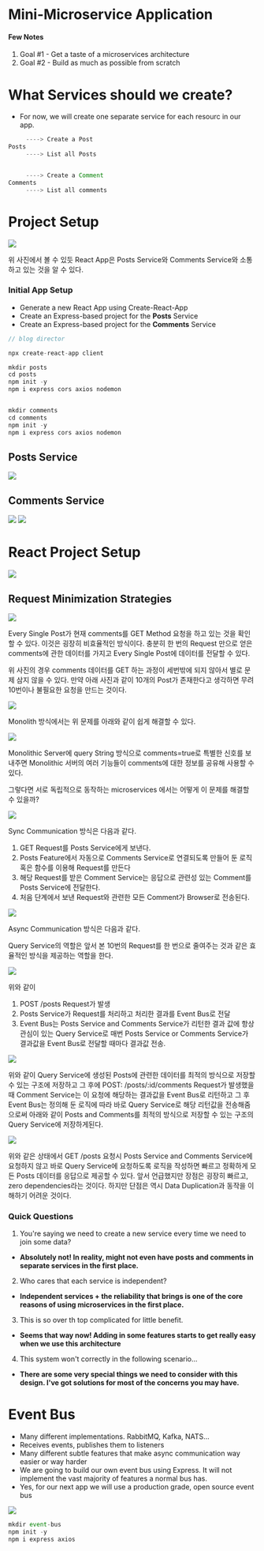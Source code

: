 # Mini-Microservice Application

#### Few Notes

1. Goal #1 - Get a taste of a microservices architecture
2. Goal #2 - Build as much as possible from scratch

# What Services should we create?

- For now, we will create one separate service for each resourc in our app.

```javascript
     ----> Create a Post
Posts
     ----> List all Posts


     ----> Create a Comment
Comments
     ----> List all comments
```

# Project Setup

<img src="./../Images/twoFirst.png">

위 사진에서 볼 수 있듯 React App은 Posts Service와 Comments Service와 소통하고 있는 것을 알 수 있다.

### Initial App Setup

- Generate a new React App using Create-React-App
- Create an Express-based project for the **Posts** Service
- Create an Express-based project for the **Comments** Service

```javascript
// blog director

npx create-react-app client

mkdir posts
cd posts
npm init -y
npm i express cors axios nodemon


mkdir comments
cd comments
npm init -y
npm i express cors axios nodemon
```

## Posts Service

<img src="./Images/../../Images/twoSecond.png">

## Comments Service

<img src="./../Images/twoThird.png">

<img src="./../Images/twoFourth.png">

# React Project Setup

<img src="../Images/twoFifth.png">

## Request Minimization Strategies

<img src="../Images/twoSixth.png">

Every Single Post가 현재 comments를 GET Method 요청을 하고 있는 것을 확인할 수 있다. 이것은 굉장히 비효율적인 방식이다. 충분히 한 번의 Request 만으로 얻은 comments에 관한 데이터를 가지고 Every Single Post에 데이터를 전달할 수 있다.

위 사진의 경우 comments 데이터를 GET 하는 과정이 세번밖에 되지 않아서 별로 문제 삼지 않을 수 있다. 만약 아래 사진과 같이 10개의 Post가 존재한다고 생각하면 무려 10번이나 불필요한 요청을 만드는 것이다.

<img src="../Images/twoSeventh.png">

Monolith 방식에서는 위 문제를 아래와 같이 쉽게 해결할 수 있다.

<img src="../Images/twoEight.png">

Monolithic Server에 query String 방식으로 comments=true로 특별한 신호를 보내주면 Monolithic 서버의 여러 기능들이 comments에 대한 정보를 공유해 사용할 수 있다.

그렇다면 서로 독립적으로 동작하는 microservices 에서는 어떻게 이 문제를 해결할 수 있을까?

<img src="../Images/twoNine.png" />

Sync Communication 방식은 다음과 같다.

1. GET Request를 Posts Service에게 보낸다.
2. Posts Feature에서 자동으로 Comments Service로 연결되도록 만들어 둔 로직 혹은 함수를 이용해 Request를 만든다
3. 해당 Request를 받은 Comment Service는 응답으로 관련성 있는 Comment를 Posts Service에 전달한다.
4. 처음 단계에서 보낸 Request와 관련한 모든 Comment가 Browser로 전송된다.

<img src="./../Images/twoTen.png">

Async Communication 방식은 다음과 같다.

Query Service의 역할은 앞서 본 10번의 Request를 한 번으로 줄여주는 것과 같은 효율적인 방식을 제공하는 역할을 한다.

<img src="./../Images/twoEleven.png">

위와 같이

1. POST /posts Request가 발생
2. Posts Service가 Request를 처리하고 처리한 결과를 Event Bus로 전달
3. Event Bus는 Posts Service and Comments Service가 리턴한 결과 값에 항상 관심이 있는 Query Service로 매번 Posts Service or Comments Service가 결과값을 Event Bus로 전달할 때마다 결과값 전송.

<img src="./../Images/twoTwelve.png">

위와 같이 Query Service에 생성된 Posts에 관련한 데이터를 최적의 방식으로 저장할 수 있는 구조에 저장하고 그 후에 POST: /posts/:id/comments Request가 발생했을때 Comment Service는 이 요청에 해당하는 결과값을 Event Bus로 리턴하고 그 후 Event Bus는 정의해 둔 로직에 따라 바로 Query Service로 해당 리턴값을 전송해줌으로써 아래와 같이 Posts and Comments를 최적의 방식으로 저장할 수 있는 구조의 Query Service에 저장하게된다.

<img src="./../Images/twoThirteen.png">

위와 같은 상태에서 GET /posts 요청시 Posts Service and Comments Service에 요청하지 않고 바로 Query Service에 요청하도록 로직을 작성하면 빠르고 정확하게 모든 Posts 데이터를 응답으로 제공할 수 있다. 앞서 언급했지만 장점은 굉장히 빠르고, zero dependencies라는 것이다. 하지만 단점은 역시 Data Duplication과 동작을 이해하기 어려운 것이다.

### Quick Questions

1. You're saying we need to create a new service every time we need to join some data?

- **Absolutely not! In reality, might not even have posts and comments in separate services in the first place.**

2. Who cares that each service is independent?

- **Independent services + the reliability that brings is one of the core reasons of using microservices in the first place.**

3. This is so over th top complicated for little benefit.

- **Seems that way now! Adding in some features starts to get really easy when we use this architecture**

4. This system won't correctly in the following scenario...

- **There are some very special things we need to consider with this design. I've got solutions for most of the concerns you may have.**

# Event Bus

- Many different implementations. RabbitMQ, Kafka, NATS...
- Receives events, publishes them to listeners
- Many different subtle features that make async communication way easier or way harder
- We are going to build our own event bus using Express. It will not implement the vast majority of features a normal bus has.
- Yes, for our next app we will use a production grade, open source event bus

<img src="../Images/eventOne.png">

```javascript
mkdir event-bus
npm init -y
npm i express axios
```
